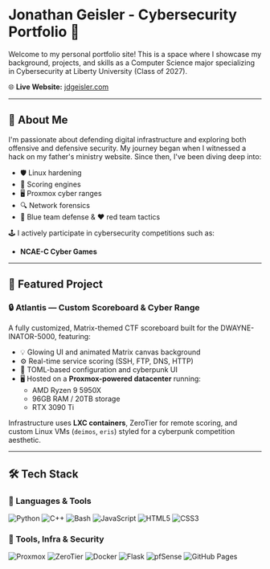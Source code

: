 # Jonathan Geisler - Cybersecurity Portfolio 🔐

Welcome to my personal portfolio site! This is a space where I showcase my background, projects, and skills as a Computer Science major specializing in Cybersecurity at Liberty University (Class of 2027).

🌐 **Live Website:** [jdgeisler.com](https://sklffy.github.io/JonathanGeisler.github.io)

---

## 🧠 About Me

I'm passionate about defending digital infrastructure and exploring both offensive and defensive security. My journey began when I witnessed a hack on my father's ministry website. Since then, I've been diving deep into:

- 🛡️ Linux hardening
- 🧪 Scoring engines
- 🖥️ Proxmox cyber ranges
- 🔍 Network forensics
- 💙 Blue team defense & ❤️ red team tactics

🕹️ I actively participate in cybersecurity competitions such as:
- **NCAE-C Cyber Games**

---

## 🚀 Featured Project

### 🔒 Atlantis — Custom Scoreboard & Cyber Range

A fully customized, Matrix-themed CTF scoreboard built for the DWAYNE-INATOR-5000, featuring:

- 💡 Glowing UI and animated Matrix canvas background
- ⚙️ Real-time service scoring (SSH, FTP, DNS, HTTP)
- 🧾 TOML-based configuration and cyberpunk UI
- 🖥️ Hosted on a **Proxmox-powered datacenter** running:
  - AMD Ryzen 9 5950X
  - 96GB RAM / 20TB storage
  - RTX 3090 Ti

Infrastructure uses **LXC containers**, ZeroTier for remote scoring, and custom Linux VMs (`deimos`, `eris`) styled for a cyberpunk competition aesthetic.


---

## 🛠 Tech Stack

### 🔧 Languages & Tools

![Python](https://img.shields.io/badge/-Python-3776AB?logo=python&logoColor=white&style=flat)
![C++](https://img.shields.io/badge/-C++-00599C?logo=c%2B%2B&logoColor=white&style=flat)
![Bash](https://img.shields.io/badge/-Bash-4EAA25?logo=gnu-bash&logoColor=white&style=flat)
![JavaScript](https://img.shields.io/badge/-JavaScript-F7DF1E?logo=javascript&logoColor=black&style=flat)
![HTML5](https://img.shields.io/badge/-HTML5-E34F26?logo=html5&logoColor=white&style=flat)
![CSS3](https://img.shields.io/badge/-CSS3-1572B6?logo=css3&logoColor=white&style=flat)

### 🧰 Tools, Infra & Security

![Proxmox](https://img.shields.io/badge/-Proxmox-E57000?logo=proxmox&logoColor=white&style=flat)
![ZeroTier](https://img.shields.io/badge/-ZeroTier-FFD500?logo=zerotier&logoColor=black&style=flat)
![Docker](https://img.shields.io/badge/-Docker-2496ED?logo=docker&logoColor=white&style=flat)
![Flask](https://img.shields.io/badge/-Flask-000000?logo=flask&logoColor=white&style=flat)
![pfSense](https://img.shields.io/badge/-pfSense-212C4F?logoColor=white&style=flat)
![GitHub Pages](https://img.shields.io/badge/-GitHub%20Pages-121013?logo=github&logoColor=white&styl)
